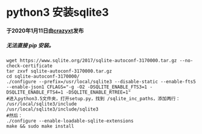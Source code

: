 # python3 安装sqlite3

#### 于2020年1月11日由[**crazyxt**](https://crazyxt.com/?author=1)发布

##### 无法直接 pip 安装。

```shell
wget https://www.sqlite.org/2017/sqlite-autoconf-3170000.tar.gz --no-check-certificate
tar zxvf sqlite-autoconf-3170000.tar.gz
cd sqlite-autoconf-3170000/
./configure --prefix=/usr/local/sqlite3 --disable-static --enable-fts5 --enable-json1 CFLAGS="-g -O2 -DSQLITE_ENABLE_FTS3=1 -DSQLITE_ENABLE_FTS4=1 -DSQLITE_ENABLE_RTREE=1"
#进入python3.5文件夹，打开setup.py，找到 /sqlite_inc_paths，添加两行：
/usr/local/sqlite3/include
/usr/local/sqlite3/include/sqlite3
#然后：
./configure --enable-loadable-sqlite-extensions
make && sudo make install
```